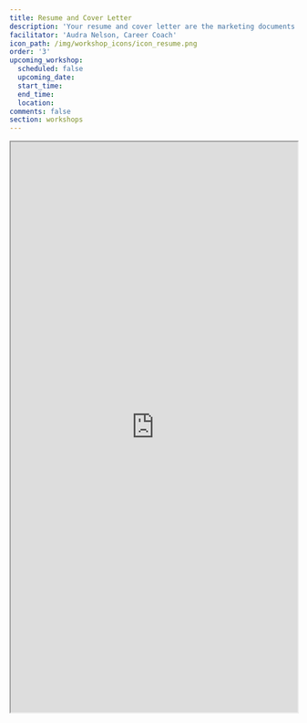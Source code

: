 ```yaml
---
title: Resume and Cover Letter
description: 'Your resume and cover letter are the marketing documents you’ll need for a successful job search. Together, they tell your professional story – the goals you want to help an employer achieve, and the skills, experience, and values you possess that will help you do so.'
facilitator: 'Audra Nelson, Career Coach'
icon_path: /img/workshop_icons/icon_resume.png
order: '3'
upcoming_workshop:
  scheduled: false
  upcoming_date:
  start_time:
  end_time:
  location:
comments: false
section: workshops
---
```


<iframe class="frameborder" src="https://dwthurber.github.io/resume-coverletter/" width="100%" height="1000px" frameborder="1"></iframe>

